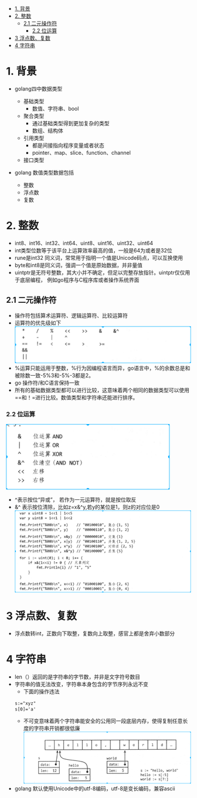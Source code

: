 <!-- TOC -->

- [1. 背景](#1-背景)
- [2. 整数](#2-整数)
    - [2.1 二元操作符](#21-二元操作符)
        - [2.2 位运算](#22-位运算)
- [3 浮点数、复数](#3-浮点数复数)
- [4 字符串](#4-字符串)

<!-- /TOC -->

# 1. 背景
* golang四中数据类型
    * 基础类型
        * 数值、字符串、bool
    * 聚合类型
        * 通过基础类型得到更加复杂的类型
        * 数组、结构体
    * 引用类型
        * 都是间接指向程序变量或者状态
        * pointer、map、slice、function、channel
    * 接口类型

* golang 数值类型数据包括
    * 整数
    * 浮点数
    * 复数

# 2. 整数
* int8、int16、int32、int64、uint8、uint16、uint32、uint64
* int类型位数等于该平台上运算效率最高的值，一般是64为或者是32位
* rune是int32 同义词，常常用于指明一个值是Unicode码点，可以互换使用
* byte和int8是同义词，强调一个值是原始数据，并非量值
* uintptr是无符号整数，其大小并不确定，但足以完整存放指针。uintptr仅仅用于底层编程，    例如go程序与C程序库或者操作系统界面

## 2.1 二元操作符
* 操作符包括算术运算符、逻辑运算符、比较运算符
* 运算符的优先级如下
    ![2019-11-11-09-58-44.png](./images/2019-11-11-09-58-44.png)
* %运算只能运用于整数，%行为因编程语言而异，go语言中，%的余数总是和被除数一致-5%3和-5%-3都是2。
* go 操作符/和C语言保持一致
* 所有的基础数据类型都可以进行比较，这意味着两个相同的数据类型可以使用==和！=进行比较。数值类型和字符串还能进行排序。

### 2.2 位运算
![2019-11-11-10-12-59.png](./images/2019-11-11-10-12-59.png)
* ^表示按位“异或”， 若作为一元运算符，就是按位取反
* &^ 表示按位清除，比如z=x&^y,若y的某位是1，则z的对应位是0
![2019-11-11-11-54-16.png](./images/2019-11-11-11-54-16.png)

# 3 浮点数、复数
* 浮点数转int，正数向下取整，复数向上取整，感官上都是舍弃小数部分

# 4 字符串
* len（）返回的是字符串的字节数，并非是文字符号数目
* 字符串的值无法改变，字符串本身包含的字节序列永远不变
    * 下面的操作违法
    ```
    s:="xyz"
    s[0]='a'
    ```
    * 不可变意味着两个字符串能安全的公用同一段底层内存，使得复制任意长度的字符串开销都很低廉
![2019-11-12-09-48-18.png](./images/2019-11-12-09-48-18.png)
* golang 默认使用Unicode中的utf-8编码，utf-8是变长编码，兼容ascii

